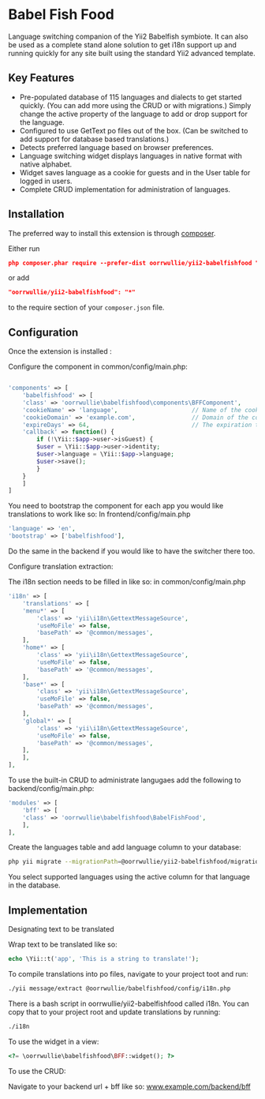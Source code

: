 Babel Fish Food
===============
Language switching companion of the Yii2 Babelfish symbiote. It can also be used as a complete stand alone solution to get i18n support up and running quickly for any site built using the standard Yii2 advanced template.


Key Features
------------

* Pre-populated database of 115 languages and dialects to get started quickly. (You can add more using the CRUD or with migrations.) Simply change the active property of the language to add or drop support for the language.
* Configured to use GetText po files out of the box. (Can be switched to add support for database based translations.)
* Detects preferred language based on browser preferences.
* Language switching widget displays languages in native format with native alphabet.
* Widget saves language as a cookie for guests and in the User table for logged in users.
* Complete CRUD implementation for administration of languages.


Installation
------------

The preferred way to install this extension is through [composer](http://getcomposer.org/download/).

Either run

```json
php composer.phar require --prefer-dist oorrwullie/yii2-babelfishfood "*"
```

or add

```json
"oorrwullie/yii2-babelfishfood": "*"
```

to the require section of your `composer.json` file.


Configuration
-------------

Once the extension is installed :


Configure the component in common/config/main.php:

```php

'components' => [
    'babelfishfood' => [
	'class' => 'oorrwullie\babelfishfood\components\BFFComponent',
	'cookieName' => 'language',                     // Name of the cookie.
	'cookieDomain' => 'example.com',                // Domain of the cookie.
	'expireDays' => 64,                             // The expiration time of the cookie is 64 days.
	'callback' => function() {
	    if (!\Yii::$app->user->isGuest) {
		$user = \Yii::$app->user->identity;
		$user->language = \Yii::$app->language;
		$user->save();
	    }
	}
    ]
]
```


You need to bootstrap the component for each app you would like translations to work like so:
In frontend/config/main.php

```php
'language' => 'en',
'bootstrap' => ['babelfishfood'],
```


Do the same in the backend if you would like to have the switcher there too.


Configure translation extraction:

The i18n section needs to be filled in like so:
in common/config/main.php

```php
'i18n' => [
    'translations' => [
	'menu*' => [
	    'class' => 'yii\i18n\GettextMessageSource',
	    'useMoFile' => false,
	    'basePath' => '@common/messages',
	],
	'home*' => [
	    'class' => 'yii\i18n\GettextMessageSource',
	    'useMoFile' => false,
	    'basePath' => '@common/messages',
	],
	'base*' => [
	    'class' => 'yii\i18n\GettextMessageSource',
	    'useMoFile' => false,
	    'basePath' => '@common/messages',
	],
	'global*' => [
	    'class' => 'yii\i18n\GettextMessageSource',
	    'useMoFile' => false,
	    'basePath' => '@common/messages',
	],
    ],
],
```


To use the built-in CRUD to administrate langugaes add the following to backend/config/main.php:

```php
'modules' => [
    'bff' => [
	'class' => 'oorrwullie\babelfishfood\BabelFishFood',
    ],
],
```


Create the languages table and add language column to your database:

```bash
php yii migrate --migrationPath=@oorrwullie/yii2-babelfishfood/migrations
```

You select supported languages using the active column for that language in the database.


Implementation
--------------


Designating text to be translated

Wrap text to be translated like so:

```php
echo \Yii::t('app', 'This is a string to translate!');
```


To compile translations into po files, navigate to your project toot and run:

```bash
./yii message/extract @oorrwullie/babelfishfood/config/i18n.php
```

There is a bash script in oorrwullie/yii2-babelfishfood called i18n. You can copy that to your project root and update translations by running:

```bash
./i18n
```


To use the widget in a view:

```php
<?= \oorrwullie\babelfishfood\BFF::widget(); ?>
```


To use the CRUD:

Navigate to your backend url + bff like so:
www.example.com/backend/bff


